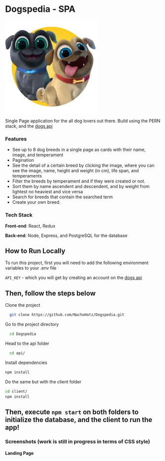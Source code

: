 # Dogspedia - SPA

![Logo](https://raw.githubusercontent.com/NachoHotz/Dogspedia/main/dog.png)

Single Page application for the all dog lovers out there. Build using the PERN stack, and the [dogs api](https://thedogapi.com)

### Features
- See up to 8 dog breeds in a single page as cards with their name, image, and temperament
- Pagination
- See the detail of a certain breed by clicking the image, where you can see the image, name, height and weight (in cm), life span, and temperaments
- Filter the breeds by temperament and if they were created or not.
- Sort them by name ascendent and descendent, and by weight from lightest no heaviest and vice versa
- Search for breeds that contain the searched term
- Create your own breed.

### Tech Stack
**Front-end**: React, Redux

**Back-end**: Node, Express, and PostgreSQL for the database

## How to Run Locally

To run this project, first you will need to add the following environment variables to your .env file

`API_KEY` - which you will get by creating an account on the [dogs api](https://thedogapi.com)

Then, follow the steps below
---

Clone the project

```bash
  git clone https://github.com/NachoHotz/Dogspedia.git
```

Go to the project directory

```bash
  cd Dogspedia
```

Head to the api folder

```bash
  cd api/
```

Install dependencies

```bash
npm install
```
Do the same but with the client folder
```bash
cd client/
npm install
```

Then, execute `npm start` on both folders to initialize the database, and the client to run the app!
---

### Screenshots (work is still in progress in terms of CSS style)

#### Landing Page
